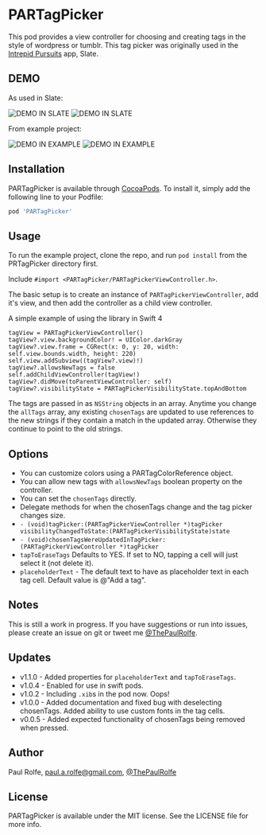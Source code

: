 # PARTagPicker

This pod provides a view controller for choosing and creating tags in the style of wordpress or tumblr. This tag picker was originally used in the [Intrepid Pursuits](http://intrepid.io) app, Slate.

## DEMO

As used in Slate:

![DEMO IN SLATE](https://s3.amazonaws.com/Paul.Image.Bucket/PRTagPicker/tag_record1.gif)
![DEMO IN SLATE](https://s3.amazonaws.com/Paul.Image.Bucket/PRTagPicker/tag_record4.gif)

From example project:

![DEMO IN EXAMPLE](https://s3.amazonaws.com/Paul.Image.Bucket/PRTagPicker/tag_record2.gif)
![DEMO IN EXAMPLE](https://s3.amazonaws.com/Paul.Image.Bucket/PRTagPicker/tag_record3.gif)

## Installation

PARTagPicker is available through [CocoaPods](http://cocoapods.org). To install
it, simply add the following line to your Podfile:

```ruby
pod 'PARTagPicker'
```

## Usage

To run the example project, clone the repo, and run `pod install` from the PRTagPicker directory first.

Include `#import <PARTagPicker/PARTagPickerViewController.h>`.

The basic setup is to create an instance of `PARTagPickerViewController`, add it's view, and then add the controller as a child view controller.

A simple example of using the library in Swift 4

    tagView = PARTagPickerViewController()
    tagView?.view.backgroundColor! = UIColor.darkGray
    tagView?.view.frame = CGRect(x: 0, y: 20, width: self.view.bounds.width, height: 220)
    self.view.addSubview((tagView?.view)!)
    tagView?.allowsNewTags = false
    self.addChildViewController(tagView!)
    tagView?.didMove(toParentViewController: self)
    tagView?.visibilityState = PARTagPickerVisibilityState.topAndBottom

The tags are passed in as `NSString` objects in an array. Anytime you change the `allTags` array, any existing `chosenTags` are updated to use references to the new strings if they contain a match in the updated array. Otherwise they continue to point to the old strings.

## Options
* You can customize colors using a PARTagColorReference object.
* You can allow new tags with `allowsNewTags` boolean property on the controller.
* You can set the `chosenTags` directly.
* Delegate methods for when the chosenTags change and the tag picker changes size.
* `- (void)tagPicker:(PARTagPickerViewController *)tagPicker visibilityChangedToState:(PARTagPickerVisibilityState)state `
* `- (void)chosenTagsWereUpdatedInTagPicker:(PARTagPickerViewController *)tagPicker`
* `tapToEraseTags` Defaults to YES. If set to NO, tapping a cell will just select it (not delete it).
* `placeholderText` - The default text to have as placeholder text in each tag cell. Default value is @"Add a tag".

## Notes

This is still a work in progress. If you have suggestions or run into issues, please create an issue on git or tweet me [@ThePaulRolfe](http://twitter.com/thepaulrolfe).

## Updates
* v1.1.0 - Added properties for `placeholderText` and `tapToEraseTags`.
* v1.0.4 - Enabled for use in swift pods.
* v1.0.2 - Including `.xib`s in the pod now. Oops!
* v1.0.0 - Added documentation and fixed bug with deselecting chosenTags. Added ability to use custom fonts in the tag cells.
* v0.0.5 - Added expected functionality of chosenTags being removed when pressed.


## Author

Paul Rolfe, paul.a.rolfe@gmail.com, [@ThePaulRolfe](http://twitter.com/thepaulrolfe)

## License

PARTagPicker is available under the MIT license. See the LICENSE file for more info.
